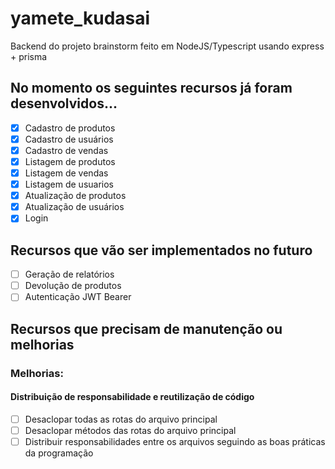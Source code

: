 # yamete_kudasai

Backend do projeto brainstorm feito em NodeJS/Typescript usando express + prisma

## No momento os seguintes recursos já foram desenvolvidos...

- [x] Cadastro de produtos
- [X] Cadastro de usuários
- [x] Cadastro de vendas
- [x] Listagem de produtos
- [x] Listagem de vendas
- [x] Listagem de usuarios
- [x] Atualização de produtos
- [x] Atualização de usuários
- [x] Login

## Recursos que vão ser implementados no futuro

- [ ] Geração de relatórios
- [ ] Devolução de produtos
- [ ] Autenticação JWT Bearer

## Recursos que precisam de manutenção ou melhorias

### Melhorias:
#### Distribuição de responsabilidade e reutilização de código
- [ ] Desaclopar todas as rotas do arquivo principal
- [ ] Desaclopar métodos das rotas do arquivo principal
- [ ] Distribuir responsabilidades entre os arquivos seguindo as boas práticas da programação
